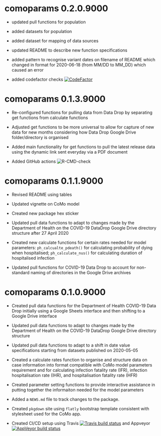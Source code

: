 # comoparams 0.2.0.9000

* updated pull functions for population

* added datasets for population

* added dataset for mapping of data sources

* updated README to describe new function specifications

* added pattern to recognise variant dates on filename of README which changed in format for 2020-06-18 (from MM/DD to MM_DD) which caused an error

* added codefactor checks [![CodeFactor](https://www.codefactor.io/repository/github/como-ph/comoparams/badge)](https://www.codefactor.io/repository/github/como-ph/comoparams)

# comoparams 0.1.3.9000

* Re-configured functions for pulling data from Data Drop by separating get functions from calculate functions

* Adjusted get functions to be more universal to allow for capture of new data for new months considering how Data Drop Google Drive folder/directory is organised

* Added main functionality for get functions to pull the latest release data using the dynamic link sent everyday via a PDF document

* Added GitHub actions ![R-CMD-check](https://github.com/como-ph/comoparams/workflows/R-CMD-check/badge.svg)


# comoparams 0.1.1.9000

* Revised README using tables

* Updated vignette on CoMo model

* Created new package hex sticker

* Updated pull data functions to adapt to changes made by the Department of Health on the COVID-19 DataDrop Google Drive directory structure after 27 April 2020

* Created new calculate functions for certain rates needed for model parameters: `ph_calcualte_pdeath()` for calculating probability of dying when hospitalised; `ph_calculate_nus()` for calculating duration of hospitalised infection

* Updated pull functions for COVID-19 Data Drop to account for non-standard naming of directories in the Google Drive archives

# comoparams 0.1.0.9000

* Created pull data functions for the Department of Health COVID-19 Data Drop initially using a Google Sheets interface and then shifting to a Google Drive interface

* Updated pull data functions to adapt to changes made by the Department of Health on the COVID-19 DataDrop Google Drive directory structure

* Updated pull data functions to adapt to a shift in date value specifications starting from datasets published on 2020-05-05

* Created a calculate rates function to organise and structure data on case information into format compatible with CoMo model parameters requirement and for calculating infection fatality rate (IFR), infection hospitalisation rate (IHR), and hospitalisation fatality rate (HFR)

* Created parameter setting functions to provide interactive assistance in putting together the informaiton needed for the model parameters

* Added a `NEWS.md` file to track changes to the package.

* Created `pkgdown` site using `flatly` bootstrap template consistent with stylesheet used for the CoMo app.

* Created CI/CD setup using Travis [![Travis build status](https://travis-ci.org/como-ph/comoparams.svg?branch=master)](https://travis-ci.org/como-ph/comoparams) and Appveyor [![AppVeyor build status](https://ci.appveyor.com/api/projects/status/github/como-ph/comoparams?branch=master&svg=true)](https://ci.appveyor.com/project/como-ph/comoparams)

